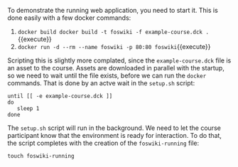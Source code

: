 To demonstrate the running web application, you need to start it. This is done easily with a few docker commands:

1. `docker build docker build -t foswiki -f example-course.dck .`{{execute}}
1. `docker run -d --rm --name foswiki -p 80:80 foswiki`{{execute}}

Scripting this is slightly more complated, since the `example-course.dck` file is an asset to the course. Assets are downloaded in parallel with the startup, so we need to wait until the file exists, before we can run the `docker` commands. That is done by an actve wait in the `setup.sh` script:

```
until [[ -e example-course.dck ]]
do
   sleep 1
done
```

The `setup.sh` script will run in the background. We need to let the course participant know that the environment is ready for interaction. To do that, the script completes with the creation of the `foswiki-running` file:

```
touch foswiki-running
```

